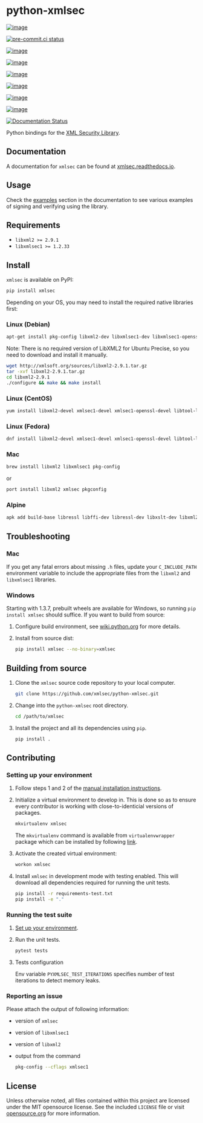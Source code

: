 # python-xmlsec

[![image](https://img.shields.io/pypi/v/xmlsec.svg?logo=python&logoColor=white)](https://pypi.python.org/pypi/xmlsec)

[![pre-commit.ci status](https://results.pre-commit.ci/badge/github/xmlsec/python-xmlsec/master.svg)](https://results.pre-commit.ci/latest/github/xmlsec/python-xmlsec/master)

[![image](https://img.shields.io/appveyor/ci/hoefling/xmlsec/master.svg?logo=appveyor&logoColor=white&label=AppVeyor)](https://ci.appveyor.com/project/hoefling/xmlsec)

[![image](https://github.com/mehcode/python-xmlsec/actions/workflows/manylinux.yml/badge.svg)](https://github.com/mehcode/python-xmlsec/actions/workflows/manylinux.yml)

[![image](https://github.com/mehcode/python-xmlsec/actions/workflows/macosx.yml/badge.svg)](https://github.com/mehcode/python-xmlsec/actions/workflows/macosx.yml)

[![image](https://github.com/mehcode/python-xmlsec/actions/workflows/linuxbrew.yml/badge.svg)](https://github.com/mehcode/python-xmlsec/actions/workflows/linuxbrew.yml)

[![image](https://github.com/mehcode/python-xmlsec/actions/workflows/opensuse-tumbleweed.yml/badge.svg)](https://github.com/mehcode/python-xmlsec/actions/workflows/opensuse-tumbleweed.yml)

[![image](https://codecov.io/gh/xmlsec/python-xmlsec/branch/master/graph/badge.svg)](https://codecov.io/gh/xmlsec/python-xmlsec)

[![Documentation Status](https://img.shields.io/readthedocs/xmlsec/latest?logo=read-the-docs)](https://xmlsec.readthedocs.io/en/latest/?badge=latest)

Python bindings for the [XML Security
Library](https://www.aleksey.com/xmlsec/).

## Documentation

A documentation for `xmlsec` can be found at
[xmlsec.readthedocs.io](https://xmlsec.readthedocs.io/).

## Usage

Check the
[examples](https://xmlsec.readthedocs.io/en/latest/examples.html)
section in the documentation to see various examples of signing and
verifying using the library.

## Requirements

-   `libxml2 >= 2.9.1`
-   `libxmlsec1 >= 1.2.33`

## Install

`xmlsec` is available on PyPI:

``` bash
pip install xmlsec
```

Depending on your OS, you may need to install the required native
libraries first:

### Linux (Debian)

``` bash
apt-get install pkg-config libxml2-dev libxmlsec1-dev libxmlsec1-openssl
```

Note: There is no required version of LibXML2 for Ubuntu Precise, so you
need to download and install it manually.

``` bash
wget http://xmlsoft.org/sources/libxml2-2.9.1.tar.gz
tar -xvf libxml2-2.9.1.tar.gz
cd libxml2-2.9.1
./configure && make && make install
```

### Linux (CentOS)

``` bash
yum install libxml2-devel xmlsec1-devel xmlsec1-openssl-devel libtool-ltdl-devel
```

### Linux (Fedora)

``` bash
dnf install libxml2-devel xmlsec1-devel xmlsec1-openssl-devel libtool-ltdl-devel
```

### Mac

``` bash
brew install libxml2 libxmlsec1 pkg-config
```

or

``` bash
port install libxml2 xmlsec pkgconfig
```

### Alpine

``` bash
apk add build-base libressl libffi-dev libressl-dev libxslt-dev libxml2-dev xmlsec-dev xmlsec
```

## Troubleshooting

### Mac

If you get any fatal errors about missing `.h` files, update your
`C_INCLUDE_PATH` environment variable to include the appropriate files
from the `libxml2` and `libxmlsec1` libraries.

### Windows

Starting with 1.3.7, prebuilt wheels are available for Windows, so
running `pip install xmlsec` should suffice. If you want to build from
source:

1.  Configure build environment, see
    [wiki.python.org](https://wiki.python.org/moin/WindowsCompilers) for
    more details.

2.  Install from source dist:

    ``` bash
    pip install xmlsec --no-binary=xmlsec
    ```

## Building from source

1.  Clone the `xmlsec` source code repository to your local computer.

    ``` bash
    git clone https://github.com/xmlsec/python-xmlsec.git
    ```

2.  Change into the `python-xmlsec` root directory.

    ``` bash
    cd /path/to/xmlsec
    ```

3.  Install the project and all its dependencies using `pip`.

    ``` bash
    pip install .
    ```

## Contributing

### Setting up your environment

1.  Follow steps 1 and 2 of the [manual installation
    instructions](#building-from-source).

2.  Initialize a virtual environment to develop in. This is done so as
    to ensure every contributor is working with close-to-identicial
    versions of packages.

    ``` bash
    mkvirtualenv xmlsec
    ```

    The `mkvirtualenv` command is available from `virtualenvwrapper`
    package which can be installed by following
    [link](http://virtualenvwrapper.readthedocs.org/en/latest/install.html#basic-installation).

3.  Activate the created virtual environment:

    ``` bash
    workon xmlsec
    ```

4.  Install `xmlsec` in development mode with testing enabled. This will
    download all dependencies required for running the unit tests.

    ``` bash
    pip install -r requirements-test.txt
    pip install -e "."
    ```

### Running the test suite

1.  [Set up your environment](#setting-up-your-environment).

2.  Run the unit tests.

    ``` bash
    pytest tests
    ```

3.  Tests configuration

    Env variable `PYXMLSEC_TEST_ITERATIONS` specifies number of test
    iterations to detect memory leaks.

### Reporting an issue

Please attach the output of following information:

-   version of `xmlsec`

-   version of `libxmlsec1`

-   version of `libxml2`

-   output from the command

    ``` bash
    pkg-config --cflags xmlsec1
    ```

## License

Unless otherwise noted, all files contained within this project are
licensed under the MIT opensource license. See the included `LICENSE`
file or visit [opensource.org](http://opensource.org/licenses/MIT) for
more information.

